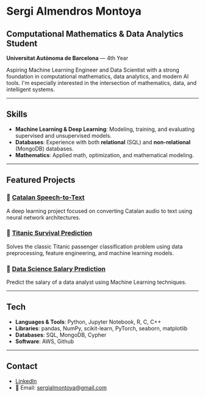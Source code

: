 # Sergi Almendros Montoya

## Computational Mathematics & Data Analytics Student  
**Universitat Autònoma de Barcelona** — 4th Year

Aspiring Machine Learning Engineer and Data Scientist with a strong foundation in computational mathematics, data analytics, and modern AI tools. I'm especially interested in the intersection of mathematics, data, and intelligent systems.

---

## Skills

- **Machine Learning & Deep Learning**: Modeling, training, and evaluating supervised and unsupervised models.
- **Databases**: Experience with both **relational** (SQL) and **non-relational** (MongoDB) databases.
- **Mathematics**: Applied math, optimization, and mathematical modeling.

---

## Featured Projects

### 🔹 [Catalan Speech-to-Text](https://github.com/ssaaaam/spech2text)
A deep learning project focused on converting Catalan audio to text using neural network architectures.

### 🔹 [Titanic Survival Prediction](https://github.com/ssaaaam/titanic)
Solves the classic Titanic passenger classification problem using data preprocessing, feature engineering, and machine learning models.

### 🔹 [Data Science Salary Prediction](https://github.com/ssaaaam/datascience_salaries)
Predict the salary of a data analyst using Machine Learning techniques.

---

## Tech 

- **Languages & Tools**: Python, Jupyter Notebook, R, C, C++  
- **Libraries**: pandas, NumPy, scikit-learn, PyTorch, seaborn, matplotlib
- **Databases**: SQL, MongoDB, Cypher
-  **Software**: AWS, Github

---

## Contact

- [LinkedIn](https://www.linkedin.com/in/sergi-almendros-montoya-779645359/)
- 📧 Email: sergialmontoya@gmail.com
